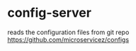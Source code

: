 # config-server
reads the configuration files from git repo https://github.com/microservicez/configs
